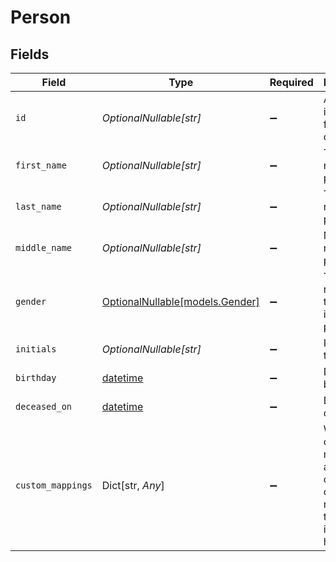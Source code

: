 # Person


## Fields

| Field                                                                             | Type                                                                              | Required                                                                          | Description                                                                       | Example                                                                           |
| --------------------------------------------------------------------------------- | --------------------------------------------------------------------------------- | --------------------------------------------------------------------------------- | --------------------------------------------------------------------------------- | --------------------------------------------------------------------------------- |
| `id`                                                                              | *OptionalNullable[str]*                                                           | :heavy_minus_sign:                                                                | A unique identifier for an object.                                                | 12345                                                                             |
| `first_name`                                                                      | *OptionalNullable[str]*                                                           | :heavy_minus_sign:                                                                | The first name of the person.                                                     | Elon                                                                              |
| `last_name`                                                                       | *OptionalNullable[str]*                                                           | :heavy_minus_sign:                                                                | The last name of the person.                                                      | Musk                                                                              |
| `middle_name`                                                                     | *OptionalNullable[str]*                                                           | :heavy_minus_sign:                                                                | Middle name of the person.                                                        | D.                                                                                |
| `gender`                                                                          | [OptionalNullable[models.Gender]](../models/gender.md)                            | :heavy_minus_sign:                                                                | The gender represents the gender identity of a person.                            | male                                                                              |
| `initials`                                                                        | *OptionalNullable[str]*                                                           | :heavy_minus_sign:                                                                | Initials of the person                                                            | EM                                                                                |
| `birthday`                                                                        | [datetime](https://docs.python.org/3/library/datetime.html#datetime-objects)      | :heavy_minus_sign:                                                                | Date of birth                                                                     | 2000-08-12                                                                        |
| `deceased_on`                                                                     | [datetime](https://docs.python.org/3/library/datetime.html#datetime-objects)      | :heavy_minus_sign:                                                                | Date of death                                                                     | 2000-08-12                                                                        |
| `custom_mappings`                                                                 | Dict[str, *Any*]                                                                  | :heavy_minus_sign:                                                                | When custom mappings are configured on the resource, the result is included here. |                                                                                   |